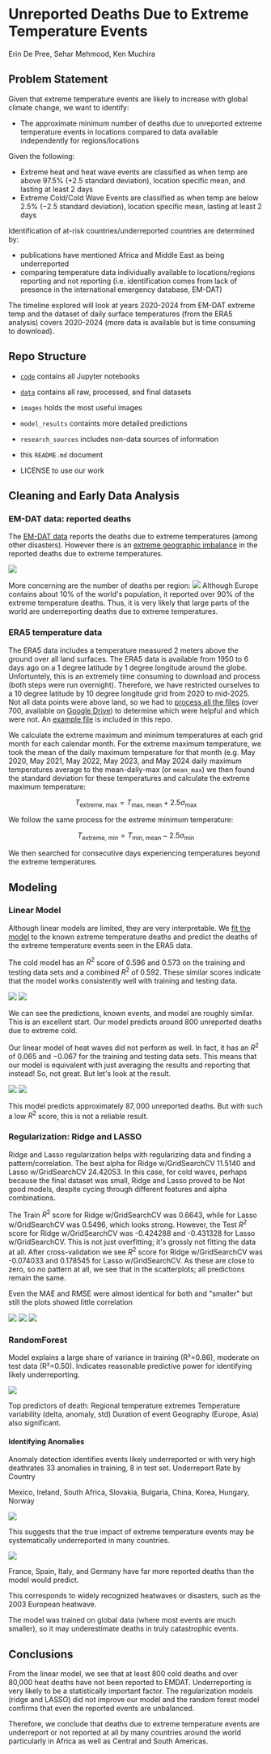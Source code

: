 # Unreported Deaths Due to Extreme Temperature Events
Erin De Pree, Sehar Mehmood, Ken Muchira

## Problem Statement
Given that extreme temperature events are likely to increase with global climate change, we want to identify:

* The approximate minimum number of deaths due to unreported extreme temperature events in locations compared to data available independently for regions/locations

Given the following:
* Extreme heat and heat wave events are classified as when temp are above $97.5$% ($+2.5$ standard deviation), location specific mean, and lasting at least 2 days
* Extreme Cold/Cold Wave Events are classified as when temp are below $2.5$% ($-2.5$ standard deviation), location specific mean, lasting at least 2 days

Identification of at-risk countries/underreported countries are determined by:
* publications have mentioned Africa and Middle East as being underreported
* comparing temperature data individually available to locations/regions reporting and not reporting (i.e. identification comes from lack of presence in the international emergency database, EM-DAT)

The timeline explored will look at years 2020-2024 from EM-DAT extreme temp and the dataset of daily surface temperatures (from the ERA5 analysis) covers 2020-2024 (more data is available but is time consuming to download).



## Repo Structure

* [`code`](code) contains all Jupyter notebooks

* [`data`](data) contains all raw, processed, and final datasets

* `images` holds the most useful images

* `model_results` containts more detailed predictions

* `research_sources` includes non-data sources of information

* this `README.md` document

* LICENSE to use our work



## Cleaning and Early Data Analysis
### EM-DAT data: reported deaths

The [EM-DAT data](code/erin_1/clean_emdat.ipynb) reports the deaths due to extreme temperatures (among other disasters).  However there is an [extreme geographic imbalance](code/erin3_feature_extraction.ipynb) in the reported deaths due to extreme temperatures.

<img src='images/report_continent.jpg'>

More concerning are the number of deaths per region:
<img src='images/deaths_region.jpg'>
Although Europe contains about 10% of the world's population, it reported over 90% of the extreme temperature deaths.  Thus, it is very likely that large parts of the world are underreporting deaths due to extreme temperatures.  


### ERA5 temperature data

The ERA5 data includes a temperature measured 2 meters above the ground over all land surfaces.  The ERA5 data is available from 1950 to 6 days ago on a 1 degree latitude by 1 degree longitude around the globe.  Unfortuntely, this is an extremely time consuming to download and process (both steps were run overnight).  Therefore, we have restricted ourselves to a 10 degree latitude by 10 degree longitude grid from 2020 to mid-2025. Not all data points were above land, so we had to [process all the files](code/erin2_temp_data.ipynb) (over 700, available on [Google Drive](https://drive.google.com/drive/folders/1yC7wn5CA4mjju9ALo66O8LhqpOVXBVr7?usp=drive_link)) to determine which were helpful and which were not.  An [example file](data/raw/reanalysis-era5-land-timeseries-sfc-2m-temperatureob3k65l0.csv) is included in this repo.

We calculate the extreme maximum and minimum temperatures at each grid month for each calendar month.  For the extreme maximum temperature, we took the mean of the daily maximum temperature for that month (e.g. May 2020, May 2021, May 2022, May 2023, and May 2024 daily maximum temperatures average to the mean-daily-max (or `mean_max`) we then found the standard deviation for these temperatures and calculate the extreme maximum temperature:

$$ T_\text{extreme, max} = T_\text{max, mean} + 2.5 \sigma_\text{max} $$

We follow the same process for the extreme minimum temperature:

$$ T_\text{extreme, min} = T_\text{min, mean} - 2.5 \sigma_\text{min} $$

We then searched for consecutive days experiencing temperatures beyond the extreme temperatures.  

## Modeling
### Linear Model 
Although linear models are limited, they are very interpretable.  We [fit the model](code/erin5_linear.ipynb) to the known extreme temperature deaths and predict the deaths of the extreme temperature events seen in the ERA5 data.

The cold model has an $R^2$ score of 0.596 and 0.573 on the training and testing data sets and a combined $R^2$ of 0.592.  These similar scores indicate that the model works consistently well with training and testing data.  

<img src='images/cold_linear_temperature_predictions.jpg'>
<img src='images/cold_linear_duration_predictions.jpg'>

We can see the predictions, known events, and model are roughly similar.  This is an excellent start.  Our model predicts around 800 unreported deaths due to extreme cold.

Our linear model of heat waves did not perform as well.  In fact, it has an $R^2$ of $0.065$ and $-0.067$ for the training and testing data sets.  This means that our model is equivalent with just averaging the results and reporting that instead!  So, not great.  But let's look at the result.

<img src='images/heat_linear_death_temp_predictions.jpg'>
<img src='images/heat_linear_death_duration_predictions.jpg'>

This model predicts approximately $87,000$ unreported deaths.  But with such a low $R^2$ score, this is not a reliable result.  

### Regularization: Ridge and LASSO
Ridge and Lasso regularization helps with regularizing data and finding a pattern/correlation.  The best alpha for Ridge w/GridSearchCV 11.5140 and Lasso w/GridSearchCV 24.42053.  In this case, for cold waves, perhaps because the final dataset was small, Ridge and Lasso proved to be Not good models, despite cycing through different features and alpha combinations.

The Train $R^2$ score for Ridge w/GridSearchCV was 0.6643, while for Lasso w/GridSearchCV was 0.5496, which looks strong.  However, the Test $R^2$ score for Ridge w/GridSearchCV was -0.424288	and -0.431328 for Lasso w/GridSearchCV.  This is not just overfitting; it's grossly not fitting the data at all.  After cross-validation we see $R^2$ score for Ridge w/GridSearchCV was -0.074033 and 0.178545 for Lasso w/GridSearchCV.  As these are close to zero, so no pattern at all, we see that in the scatterplots; all predictions remain the same.

Even the MAE and RMSE were almost identical for both and "smaller" but still the plots showed little correlation

<img src='images/Lasso_actual_vs_predicted.png'>
<img src='images/Ridge_actual_vs_predicted.png'>
<img src='images/ridge_lasso_pred_vs_temp.png'>

### RandomForest
Model explains a large share of variance in training (R²=0.86), moderate on test data (R²=0.50).
Indicates reasonable predictive power for identifying likely underreporting.

<img src='images/topFeatures importances.png'>

Top predictors of death:
Regional temperature extremes
Temperature variability (delta, anomaly, std)
Duration of event
Geography (Europe, Asia) also significant.

#### Identifying Anomalies
Anomaly detection identifies events likely underreported or with very high deathrates
33 anomalies in training, 8 in test set.
Underreport Rate by Country

Mexico, Ireland, South Africa, Slovakia, Bulgaria, China, Korea, Hungary, Norway

<img src='images/rate.png'>

This suggests that the true impact of extreme temperature events may be systematically underreported in many countries.

<img src='images/countries with highMortalityRates.png'>

France, Spain, Italy, and Germany have far more reported deaths than the model would predict.

This  corresponds to widely recognized heatwaves or disasters, such as the 2003 European heatwave.

The model was trained on global data 
(where most events are much smaller), so it may underestimate deaths in truly catastrophic events.

## Conclusions

From the linear model, we see that at least 800 cold deaths and over 80,000 heat deaths have not been reported to EMDAT.  Underreporting is very likely to be a statistically important factor. The regularization models (ridge and LASSO) did not improve our model and the random forest model confirms that even the reported events are unbalanced.

Therefore, we conclude that deaths due to extreme temperature events are underreport or not reported at all by many countries around the world particularly in Africa as well as Central and South Americas.
